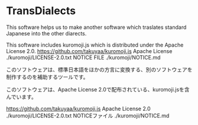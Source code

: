 # TransDialects
This software helps us to make another software which traslates standard Japanese into the other diarects.

This software includes kuromoji.js which is distributed under the Apache License 2.0.
  https://github.com/takuyaa/kuromoji.js
  Apache License ./kuromoji/LICENSE-2.0.txt
  NOTICE FILE ./kuromoji/NOTICE.md

このソフトウェアは、標準日本語をほかの方言に変換する、別のソフトウェアを制作するのを補助するツールです。

このソフトウェアは、Apache License 2.0で配布されている、kuromoji.jsを含んでいます。

  https://github.com/takuyaa/kuromoji.js
  Apache License 2.0 ./kuromoji/LICENSE-2.0.txt
  NOTICEファイル ./kuromoji/NOTICE.md

